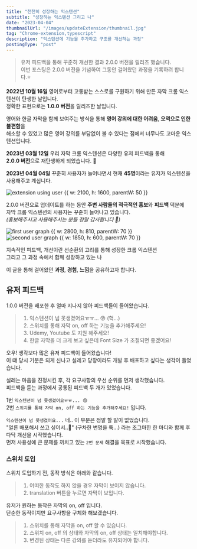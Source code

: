 ```yaml
---
title: "천천히 성장하는 익스텐션"
subtitle: "성장하는 익스텐션 그리고 나"
date: "2023-04-04"
thumbnailUrl: "/images/updateExtension/thumbnail.jpg"
tag: "Chrome-extension,typescript"
description: "익스텐션에 기능을 추가하고 구조를 개선하는 과정"
postingType: "post"
---
```


> 유저 피드백을 통해 꾸준히 개선한 결과 2.0.0 버전을 릴리즈 했습니다.<br />
> 이번 포스팅은 2.0.0 버전을 기념하여 그동안 걸어왔던 과정을 기록하려 합니다.⭐️

**2022년 10월 16일** 영어로부터 고통받는 스스로를 구원하기 위해 만든 자막 크롬 익스텐션이 탄생한 날입니다.<br />
정확한 표현으로는 **1.0.0 버전**을 릴리즈한 날입니다.

영어와 한글 자막을 함께 보여주는 방식을 통해 **영어 강의에 대한 어려움**, **오역으로 인한 불편함**을<br />
해소할 수 있었고 많은 영어 강의를 부담없이 볼 수 있다는 점에서 너무나도 고마운 익스텐션입니다.

**2023년 03월 12일** 우리 자막 크롬 익스텐션은 다양한 유저 피드백을 통해<br />
**2.0.0 버전**으로 재탄생하게 되었습니다. 🎉

**2023년 04월 04일** 꾸준히 사용자가 늘어나면서 현재 **45명**이라는 유저가 익스텐션을 사용해주고 계십니다.

![extension using user {{ w: 2100, h: 1600, parentW: 50 }}](/images/updateExtension/user.png)

2.0.0 버전으로 업데이트를 하는 동안 **주변 사람들의 적극적인 홍보**와 **피드백** 덕분에<br />
자막 크롬 익스텐션의 사용자는 꾸준히 늘어나고 있습니다.<br />
_(홍보해주시고 사용해주시는 분들 정말 감사합니다 🙏)_

![first user graph {{ w: 2800, h: 810, parentW: 70 }}](/images/updateExtension/user-graph.png)<br />
![second user graph {{ w: 1850, h: 600, parentW: 70 }}](/images/updateExtension/user-graph2.png)

지속적인 피드백, 개선이란 선순환의 고리를 통해 성장한 크롬 익스텐션<br />
그리고 그 과정 속에서 함께 성장하고 있는 나

이 글을 통해 걸어왔던 **과정**, **경험**, **느낌**을 공유하고자 합니다.

## 유저 피드백

1.0.0 버전을 배포한 후 얼마 지나지 않아 피드백들이 들어왔습니다.<br />

> 1. 익스텐션이 넘 못생겼어요ㅠㅠ... 😰 (헉...)
> 2. 스위치를 통해 자막 on, off 하는 기능을 추가해주세요!
> 3. Udemy, Youtube 도 지원 해주세요!
> 4. 한글 자막을 더 크게 보고 싶은데 Font Size 가 조절되면 좋겠어요!

오우! 생각보다 많은 유저 피드백이 들어왔습니다!<br />
이 떄 당시 기분은 되게 신나고 설레고 당장이라도 개발 후 배포하고 싶다는 생각이 들었습니다.

설레는 마음을 진정시킨 후, 각 요구사항의 우선 순위를 먼저 생각했습니다.<br />
피드백을 듣는 과정에서 공통된 피드백 두 개가 있었습니다.

1번 `익스텐션이 넘 못생겼어요ㅠㅠ... 😰` <br />
2번 `스위치를 통해 자막 on, off 하는 기능을 추가해주세요!` 입니다.

`익스텐션이 넘 못생겼어요...` 네.. 이 부분은 정말 할 말이 없었습니다.<br />
"얼른 배포해서 쓰고 싶어서..🥺" (구차한 변명을 툭...) 라는 조그마한 한 마디와 함께 후다닥 개선을 시작했습니다.<br />
먼저 사용성에 큰 문제를 끼치고 있는 `2번 문제` 해결을 목표로 시작했습니다.

### 스위치 도입

스위치 도입하기 전, 동작 방식은 아래와 같습니다.<br />

> 1. 어떠한 동작도 하지 않을 경우 자막이 보이지 않습니다.<br />
> 2. translation 버튼을 누르면 자막이 보입니다.

유저가 원하는 동작은 자막의 on, off 입니다.<br />
단순한 동작이지만 요구사항을 구체화 해보겠습니다.

> 1. 스위치를 통해 자막을 on, off 할 수 있습니다.
> 2. 스위치 on, off 의 상태와 자막의 on, off 상태는 일치해야합니다.
> 3. 변경된 상태는 다른 강의를 듣더라도 유지되어야 합니다.
